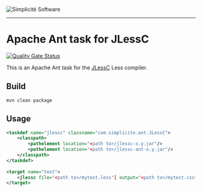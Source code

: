![Simplicit&eacute; Software](https://www.simplicite.io/resources/logos/logo250.png)
***

Apache Ant task for JLessC
==========================

[![Quality Gate Status](https://sonarcloud.io/api/project_badges/measure?project=jlessc-ant&metric=alert_status)](https://sonarcloud.io/dashboard?id=jlessc-ant)

This is an Apache Ant task for the [JLessC](https://github.com/i-net-software/jlessc) Less compiler.

Build
-----

	mvn clean package

Usage
-----

```xml
<taskdef name="jlessc" classname="com.simplicite.ant.JLessC">
	<classpath>
		<pathelement location="<path to>/jlessc-x.y.jar"/>
		<pathelement location="<path to>/jlessc-ant-x.y.jar"/>
	</classpath>
</taskdef>
 
<target name="test">
	<jlessc file="<path to>/mytest.less"[ output="<path to>/mytest.css"]/>
</target>
```
